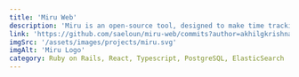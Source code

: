 ```yaml
---
title: 'Miru Web'
description: 'Miru is an open-source tool, designed to make time tracking, invoice management, and accounting easy for small businesses worldwide. It is a platform for organizations to help them streamline their workflow.'
link: 'https://github.com/saeloun/miru-web/commits?author=akhilgkrishnan'
imgSrc: '/assets/images/projects/miru.svg'
imgAlt: 'Miru Logo'
category: Ruby on Rails, React, Typescript, PostgreSQL, ElasticSearch
---
```

